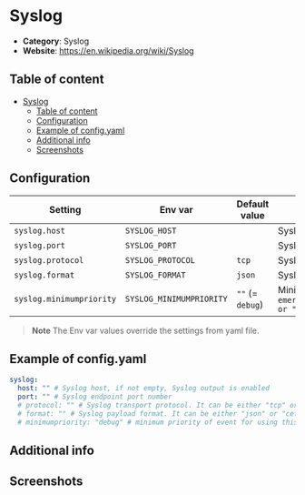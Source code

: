 # Syslog

- **Category**: Syslog
- **Website**: https://en.wikipedia.org/wiki/Syslog

## Table of content

- [Syslog](#syslog)
  - [Table of content](#table-of-content)
  - [Configuration](#configuration)
  - [Example of config.yaml](#example-of-configyaml)
  - [Additional info](#additional-info)
  - [Screenshots](#screenshots)

## Configuration

| Setting                  | Env var                  | Default value    | Description                                                                                                                         |
| ------------------------ | ------------------------ | ---------------- | ----------------------------------------------------------------------------------------------------------------------------------- |
| `syslog.host`            | `SYSLOG_HOST`            |                  | Syslog host, if not empty, Syslog output is enabled                                                                                 |
| `syslog.port`            | `SYSLOG_PORT`            |                  | Syslog endpoint port number                                                                                                         |
| `syslog.protocol`        | `SYSLOG_PROTOCOL`        | `tcp`            | Syslog transport protocol. It can be either `tcp` or `udp`                                                                          |
| `syslog.format`          | `SYSLOG_FORMAT`          | `json`           | Syslog payload format. It can be either `json` or `cef`                                                                             |
| `syslog.minimumpriority` | `SYSLOG_MINIMUMPRIORITY` | `""` (= `debug`) | Minimum priority of event for using this output, order is `emergency,alert,critical,error,warning,notice,informational,debug or ""` |

> **Note**
The Env var values override the settings from yaml file.

## Example of config.yaml

```yaml
syslog:
  host: "" # Syslog host, if not empty, Syslog output is enabled
  port: "" # Syslog endpoint port number
  # protocol: "" # Syslog transport protocol. It can be either "tcp" or "udp" (default: tcp)
  # format: "" # Syslog payload format. It can be either "json" or "cef" (default: json)
  # minimumpriority: "debug" # minimum priority of event for using this output, order is emergency|alert|critical|error|warning|notice|informational|debug or "" (default)
```

## Additional info

## Screenshots
